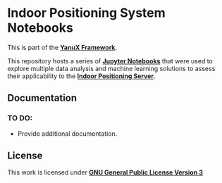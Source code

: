 # Indoor Positioning System Notebooks
This is part of the [__YanuX Framework__](https://yanux-framework.github.io/).

This repository hosts a series of [__Jupyter Notebooks__](https://jupyter.org/) that were used to explore multiple data analysis and machine learning solutions to assess their applicability to the [__Indoor Positioning Server__](https://github.com/YanuX-Framework/YanuX-IPSServer).

## Documentation
### TO DO:
- Provide additional documentation.

## License
This work is licensed under [__GNU General Public License Version 3__](LICENSE)